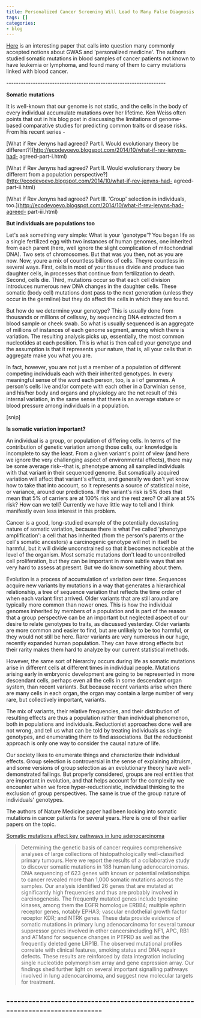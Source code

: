 ```yaml
---
title: Personalized Cancer Screening Will Lead to Many False Diagnosis of Blood Cancer
tags: []
categories:
- blog
---
```

[Here](http://www.nature.com/nm/journal/vaop/ncurrent/full/nm.3733.html) is an
interesting paper that calls into question many commonly accepted notions
about GWAS and 'personalized medicine'. The authors studied somatic mutations
in blood samples of cancer patients not known to have leukemia or lymphoma,
and found many of them to carry mutations linked with blood cancer.
<!--more-->

\------------------------------------------------------------------

**Somatic mutations**

It is well-known that our genome is not static, and the cells in the body of
every individual accumulate mutations over her lifetime. Ken Weiss often
points that out in his blog post in discussing the limitations of genome-based
comparative studies for predicting common traits or disease risks. From his
recent series -

[What if Rev Jenyns had agreed? Part I. Would evolutionary theory be
different?](http://ecodevoevo.blogspot.com/2014/10/what-if-rev-jenyns-had-
agreed-part-i.html)

[What if Rev Jenyns had agreed? Part II. Would evolutionary theory be
different from a population
perspective?](http://ecodevoevo.blogspot.com/2014/10/what-if-rev-jenyns-had-
agreed-part-ii.html)

[What if Rev Jenyns had agreed? Part III. 'Group' selection in individuals,
too.](http://ecodevoevo.blogspot.com/2014/10/what-if-rev-jenyns-had-agreed-
part-iii.html)

>

**But individuals are populations too**

Let's ask something very simple: What is your 'genotype'? You began life as a
single fertilized egg with two instances of human genomes, one inherited from
each parent (here, well ignore the slight complication of mitochondrial DNA).
Two sets of chromosomes. But that was you then, not as you are now. Now, youre
a mix of countless billions of cells. Theyre countless in several ways. First,
cells in most of your tissues divide and produce two daughter cells, in
processes that continue from fertilization to death. Second, cells die. Third,
mutations occur so that each cell division introduces numerous new DNA changes
in the daughter cells. These somatic (body cell) mutations dont pass to the
next generation (unless they occur in the germline) but they do affect the
cells in which they are found.

But how do we determine your genotype? This is usually done from thousands or
millions of cellssay, by sequencing DNA extracted from a blood sample or cheek
swab. So what is usually sequenced is an aggregate of millions of instances of
each genome segment, among which there is variation. The resulting analysis
picks up, essentially, the most common nucleotides at each position. This is
what is then called your genotype and the assumption is that it represents
your nature, that is, all your cells that in aggregate make you what you are.

In fact, however, you are not just a member of a population of different
competing individuals each with their inherited genotypes. In every meaningful
sense of the word each person, too, is a i of genomes. A person's cells live
and/or compete with each other in a Darwinian sense, and his/her body and
organs and physiology are the net result of this internal variation, in the
same sense that there is an average stature or blood pressure among
individuals in a population.

[snip]

**Is somatic variation important?**

An individual is a group, or population of differing cells. In terms of the
contribution of genetic variation among those cells, our knowledge is
incomplete to say the least. From a given variant's point of view (and here we
ignore the very challenging aspect of environmental effects), there may be
some average risk--that is, phenotype among all sampled individuals with that
variant in their sequenced genome. But somatically acquired variation will
affect that variant's effects, and generally we don't yet know how to take
that into account, so it represents a source of statistical noise, or
variance, around our predictions. If the variant's risk is 5% does that mean
that 5% of carriers are at 100% risk and the rest zero? Or all are at 5% risk?
How can we tell? Currently we have little way to tell and I think manifestly
even less interest in this problem.

Cancer is a good, long-studied example of the potentially devastating nature
of somatic variation, because there is what I've called 'phenotype
amplification': a cell that has inherited (from the person's parents or the
cell's somatic ancestors) a carcinogenic genotype will not in itself be
harmful, but it will divide unconstrained so that it becomes noticeable at the
level of the organism. Most somatic mutations don't lead to uncontrolled cell
proliferation, but they can be important in more subtle ways that are very
hard to assess at present. But we do know something about them.

Evolution is a process of accumulation of variation over time. Sequences
acquire new variants by mutations in a way that generates a hierarchical
relationship, a tree of sequence variation that reflects the time order of
when each variant first arrived. Older variants that are still around are
typically more common than newer ones. This is how the individual genomes
inherited by members of a population and is part of the reason that a group
perspective can be an important but neglected aspect of our desire to relate
genotypes to traits, as discussed yesterday. Older variants are more common
and easier to find, but are unlikely to be too harmful, or they would not
still be here. Rarer variants are very numerous in our huge, recently expanded
human population. They can have strong effects but their rarity makes them
hard to analyze by our current statistical methods.

However, the same sort of hierarchy occurs during life as somatic mutations
arise in different cells at different times in individual people. Mutations
arising early in embryonic development are going to be represented in more
descendant cells, perhaps even all the cells in some descendant organ system,
than recent variants. But because recent variants arise when there are many
cells in each organ, the organ may contain a large number of very rare, but
collectively important, variants.

The mix of variants, their relative frequencies, and their distribution of
resulting effects are thus a population rather than individual phenomenon,
both in populations and individuals. Reductionist approaches done well are not
wrong, and tell us what can be told by treating individuals as single
genotypes, and enumerating them to find associations. But the reductionist
approach is only one way to consider the causal nature of life.

Our society likes to enumerate things and characterize their individual
effects. Group selection is controversial in the sense of explaining altruism,
and some versions of group selection as an evolutionary theory have well-
demonstrated failings. But properly considered, groups are real entities that
are important in evolution, and that helps account for the complexity we
encounter when we force hyper-reductionistic, individual thinking to the
exclusion of group perspectives. The same is true of the group nature of
individuals' genotypes.

The authors of Nature Medicine paper had been looking into somatic mutations
in cancer patients for several years. Here is one of their earlier papers on
the topic.

[Somatic mutations affect key pathways in lung
adenocarcinoma](http://www.ncbi.nlm.nih.gov/pmc/articles/PMC2694412/)

> Determining the genetic basis of cancer requires comprehensive analyses of
large collections of histopathologically well-classified primary tumours. Here
we report the results of a collaborative study to discover somatic mutations
in 188 human lung adenocarcinomas. DNA sequencing of 623 genes with known or
potential relationships to cancer revealed more than 1,000 somatic mutations
across the samples. Our analysis identified 26 genes that are mutated at
significantly high frequencies and thus are probably involved in
carcinogenesis. The frequently mutated genes include tyrosine kinases, among
them the EGFR homologue ERBB4; multiple ephrin receptor genes, notably EPHA3;
vascular endothelial growth factor receptor KDR; and NTRK genes. These data
provide evidence of somatic mutations in primary lung adenocarcinoma for
several tumour suppressor genes involved in other cancersincluding NF1, APC,
RB1 and ATMand for sequence changes in PTPRD as well as the frequently deleted
gene LRP1B. The observed mutational profiles correlate with clinical features,
smoking status and DNA repair defects. These results are reinforced by data
integration including single nucleotide polymorphism array and gene expression
array. Our findings shed further light on several important signalling
pathways involved in lung adenocarcinoma, and suggest new molecular targets
for treatment.

\-----------------------------------------------------------------------------
----
